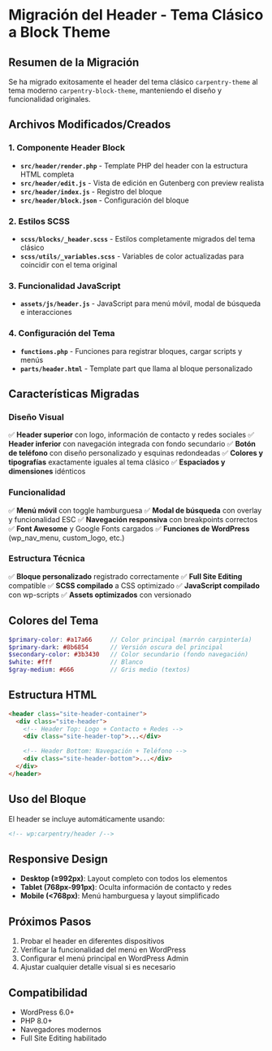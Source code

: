 # Migración del Header - Tema Clásico a Block Theme

## Resumen de la Migración

Se ha migrado exitosamente el header del tema clásico `carpentry-theme` al tema moderno `carpentry-block-theme`, manteniendo el diseño y funcionalidad originales.

## Archivos Modificados/Creados

### 1. Componente Header Block

- **`src/header/render.php`** - Template PHP del header con la estructura HTML completa
- **`src/header/edit.js`** - Vista de edición en Gutenberg con preview realista
- **`src/header/index.js`** - Registro del bloque
- **`src/header/block.json`** - Configuración del bloque

### 2. Estilos SCSS

- **`scss/blocks/_header.scss`** - Estilos completamente migrados del tema clásico
- **`scss/utils/_variables.scss`** - Variables de color actualizadas para coincidir con el tema original

### 3. Funcionalidad JavaScript

- **`assets/js/header.js`** - JavaScript para menú móvil, modal de búsqueda e interacciones

### 4. Configuración del Tema

- **`functions.php`** - Funciones para registrar bloques, cargar scripts y menús
- **`parts/header.html`** - Template part que llama al bloque personalizado

## Características Migradas

### Diseño Visual

✅ **Header superior** con logo, información de contacto y redes sociales
✅ **Header inferior** con navegación integrada con fondo secundario
✅ **Botón de teléfono** con diseño personalizado y esquinas redondeadas
✅ **Colores y tipografías** exactamente iguales al tema clásico
✅ **Espaciados y dimensiones** idénticos

### Funcionalidad

✅ **Menú móvil** con toggle hamburguesa
✅ **Modal de búsqueda** con overlay y funcionalidad ESC
✅ **Navegación responsiva** con breakpoints correctos
✅ **Font Awesome** y Google Fonts cargados
✅ **Funciones de WordPress** (wp_nav_menu, custom_logo, etc.)

### Estructura Técnica

✅ **Bloque personalizado** registrado correctamente
✅ **Full Site Editing** compatible
✅ **SCSS compilado** a CSS optimizado
✅ **JavaScript compilado** con wp-scripts
✅ **Assets optimizados** con versionado

## Colores del Tema

```scss
$primary-color: #a17a66     // Color principal (marrón carpintería)
$primary-dark: #8b6854      // Versión oscura del principal
$secondary-color: #3b3430   // Color secundario (fondo navegación)
$white: #fff                // Blanco
$gray-medium: #666          // Gris medio (textos)
```

## Estructura HTML

```html
<header class="site-header-container">
  <div class="site-header">
    <!-- Header Top: Logo + Contacto + Redes -->
    <div class="site-header-top">...</div>

    <!-- Header Bottom: Navegación + Teléfono -->
    <div class="site-header-bottom">...</div>
  </div>
</header>
```

## Uso del Bloque

El header se incluye automáticamente usando:

```html
<!-- wp:carpentry/header /-->
```

## Responsive Design

- **Desktop (≥992px)**: Layout completo con todos los elementos
- **Tablet (768px-991px)**: Oculta información de contacto y redes
- **Mobile (<768px)**: Menú hamburguesa y layout simplificado

## Próximos Pasos

1. Probar el header en diferentes dispositivos
2. Verificar la funcionalidad del menú en WordPress
3. Configurar el menú principal en WordPress Admin
4. Ajustar cualquier detalle visual si es necesario

## Compatibilidad

- WordPress 6.0+
- PHP 8.0+
- Navegadores modernos
- Full Site Editing habilitado
